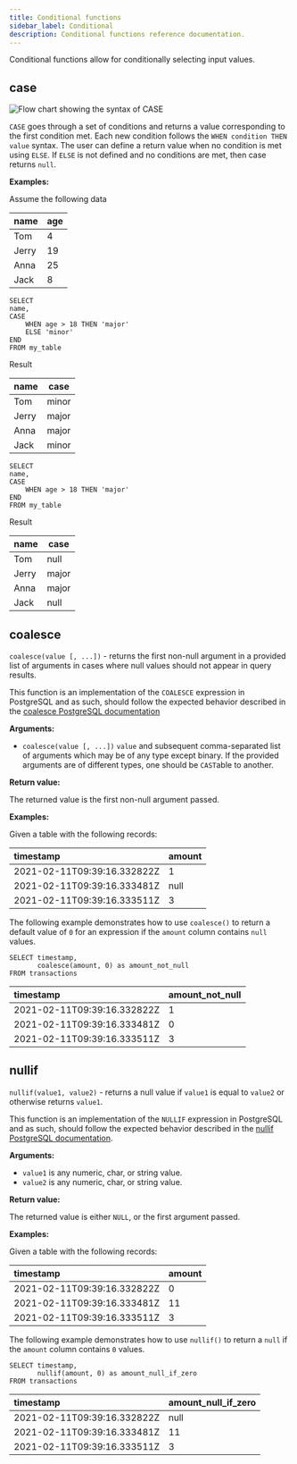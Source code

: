 ```yaml
---
title: Conditional functions
sidebar_label: Conditional
description: Conditional functions reference documentation.
---
```


Conditional functions allow for conditionally selecting input values.

## case

![Flow chart showing the syntax of CASE](/images/docs/diagrams/case.svg)

`CASE` goes through a set of conditions and returns a value corresponding to the
first condition met. Each new condition follows the `WHEN condition THEN value`
syntax. The user can define a return value when no condition is met using
`ELSE`. If `ELSE` is not defined and no conditions are met, then case returns
`null`.

**Examples:**

Assume the following data

| name  | age |
| ----- | --- |
| Tom   | 4   |
| Jerry | 19  |
| Anna  | 25  |
| Jack  | 8   |

```questdb-sql title="CASE with ELSE"
SELECT
name,
CASE
    WHEN age > 18 THEN 'major'
    ELSE 'minor'
END
FROM my_table
```

Result

| name  | case  |
| ----- | ----- |
| Tom   | minor |
| Jerry | major |
| Anna  | major |
| Jack  | minor |

```questdb-sql title="CASE without ELSE"
SELECT
name,
CASE
    WHEN age > 18 THEN 'major'
END
FROM my_table
```

Result

| name  | case  |
| ----- | ----- |
| Tom   | null  |
| Jerry | major |
| Anna  | major |
| Jack  | null  |


## coalesce

`coalesce(value [, ...])` - returns the first non-null argument in a provided
list of arguments in cases where null values should not appear in query results.

This function is an implementation of the `COALESCE` expression in PostgreSQL
and as such, should follow the expected behavior described in the
[coalesce PostgreSQL documentation](https://www.postgresql.org/docs/current/functions-conditional.html#FUNCTIONS-COALESCE-NVL-IFNULL)

**Arguments:**

- `coalesce(value [, ...])` `value` and subsequent comma-separated list of
  arguments which may be of any type except binary. If the provided arguments
  are of different types, one should be `CAST`able to another.

**Return value:**

The returned value is the first non-null argument passed.

**Examples:**

Given a table with the following records:

| timestamp                   | amount |
| :-------------------------- | :----- |
| 2021-02-11T09:39:16.332822Z | 1      |
| 2021-02-11T09:39:16.333481Z | null   |
| 2021-02-11T09:39:16.333511Z | 3      |

The following example demonstrates how to use `coalesce()` to return a default
value of `0` for an expression if the `amount` column contains `null` values.

```questdb-sql
SELECT timestamp,
       coalesce(amount, 0) as amount_not_null
FROM transactions
```

| timestamp                   | amount_not_null |
| :-------------------------- | :-------------- |
| 2021-02-11T09:39:16.332822Z | 1               |
| 2021-02-11T09:39:16.333481Z | 0               |
| 2021-02-11T09:39:16.333511Z | 3               |

## nullif

`nullif(value1, value2)` - returns a null value if `value1` is equal to `value2`
or otherwise returns `value1`.

This function is an implementation of the `NULLIF` expression in PostgreSQL and
as such, should follow the expected behavior described in the
[nullif PostgreSQL documentation](https://www.postgresql.org/docs/current/functions-conditional.html#FUNCTIONS-COALESCE-NVL-IFNULL).

**Arguments:**

- `value1` is any numeric, char, or string value.
- `value2` is any numeric, char, or string value.

**Return value:**

The returned value is either `NULL`, or the first argument passed.

**Examples:**

Given a table with the following records:

| timestamp                   | amount |
| :-------------------------- | :----- |
| 2021-02-11T09:39:16.332822Z | 0      |
| 2021-02-11T09:39:16.333481Z | 11     |
| 2021-02-11T09:39:16.333511Z | 3      |

The following example demonstrates how to use `nullif()` to return a `null` if
the `amount` column contains `0` values.

```questdb-sql
SELECT timestamp,
       nullif(amount, 0) as amount_null_if_zero
FROM transactions
```

| timestamp                   | amount_null_if_zero |
| :-------------------------- | :------------------ |
| 2021-02-11T09:39:16.332822Z | null                |
| 2021-02-11T09:39:16.333481Z | 11                  |
| 2021-02-11T09:39:16.333511Z | 3                   |

